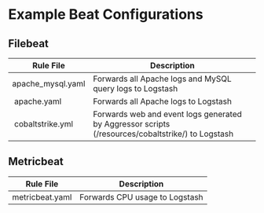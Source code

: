 # Example Beat Configurations

## Filebeat

| **Rule File** | **Description** |
| --- | --- |
| apache_mysql.yaml | Forwards all Apache logs and MySQL query logs to Logstash |
| apache.yaml | Forwards all Apache logs to Logstash |
| cobaltstrike.yml | Forwards web and event logs generated by Aggressor scripts (/resources/cobaltstrike/) to Logstash |


## Metricbeat

| **Rule File** | **Description** |
| --- | --- |
| metricbeat.yaml | Forwards CPU usage to Logstash |
